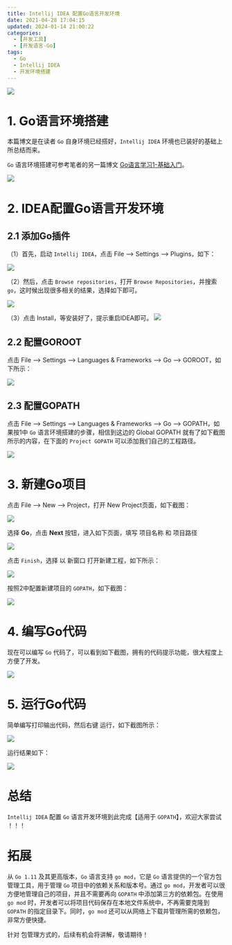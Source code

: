 ```yaml
---
title: Intellij IDEA 配置Go语言开发环境
date: 2021-04-28 17:04:15
updated: 2024-01-14 21:00:22
categories:
  - [开发工具]
  - [开发语言-Go]
tags:
  - Go
  - Intellij IDEA
  - 开发环境搭建
---
```


![](/images/go-logo.png)

# 1. Go语言环境搭建
本篇博文是在读者 `Go` 自身环境已经搭好，`Intellij IDEA` 环境也已装好的基础上所总结而来。

`Go` 语言环境搭建可参考笔者的另一篇博文 [Go语言学习1-基础入门](../../../../../2016/06/27/go/go-learning/go-learning1/)。

<!-- more -->

[![](/images/flea-framework.png)](https://github.com/Huazie/flea-framework)

# 2. IDEA配置Go语言开发环境

## 2.1 添加Go插件
（1）首先，启动 `Intellij IDEA`，点击 File --> Settings --> Plugins，如下：

![](go-plugins.png)

（2）然后，点击 `Browse repositories`，打开 `Browse Repositories`，并搜索 `go`，这时候出现很多相关的结果，选择如下即可。

![](go-plugins1.png)

（3）点击 Install，等安装好了，提示重启IDEA即可。
![](install.png)
## 2.2 配置GOROOT
点击 File --> Settings --> Languages & Frameworks --> Go --> GOROOT，如下所示：

![](GOROOT.png)

## 2.3 配置GOPATH
点击 File --> Settings --> Languages & Frameworks --> Go --> GOPATH，如果按1中 `Go` 语言环境搭建的步骤，相信到这边的 Global GOPATH 就有了如下截图所示的内容，在下面的 `Project GOPATH` 可以添加我们自己的工程路径。

![](GOPATH.png)

# 3. 新建Go项目
点击 File --> New --> Project，打开 New Project页面，如下截图：

![](new-go-project.png)

选择 **Go**，点击 **Next** 按钮，进入如下页面，填写 项目名称 和 项目路径

![](new-go-project1.png)

点击 `Finish`，选择 以 新窗口 打开新建工程，如下所示：

![](new-go-project2.png)

按照2中配置新建项目的 `GOPATH`，如下截图：

![](GOPATH1.png)

# 4. 编写Go代码
现在可以编写 `Go` 代码了，可以看到如下截图，拥有的代码提示功能，很大程度上方便了开发。

![](code-go.png)

# 5. 运行Go代码
简单编写打印输出代码，然后右键 运行，如下截图所示：

![](run-go.png)

运行结果如下：

![](run-go-result.png)

# 总结
`Intellij IDEA` 配置 `Go` 语言开发环境到此完成【适用于 `GOPATH`】，欢迎大家尝试 ！！！

# 拓展

 从 `Go 1.11` 及其更高版本，`Go` 语言支持 `go mod`，它是 `Go` 语言提供的一个官方包管理工具，用于管理 `Go` 项目中的依赖关系和版本号。通过  `go mod`，开发者可以很方便地管理自己的项目，并且不需要再向 `GOPATH` 中添加第三方的依赖包。在使用 `go mod` 时，开发者可以将项目代码保存在本地文件系统中，不再需要克隆到 `GOPATH` 的指定目录下。同时，`go mod` 还可以从网络上下载并管理所需的依赖包，非常方便快捷。

针对 包管理方式的，后续有机会将讲解，敬请期待！

